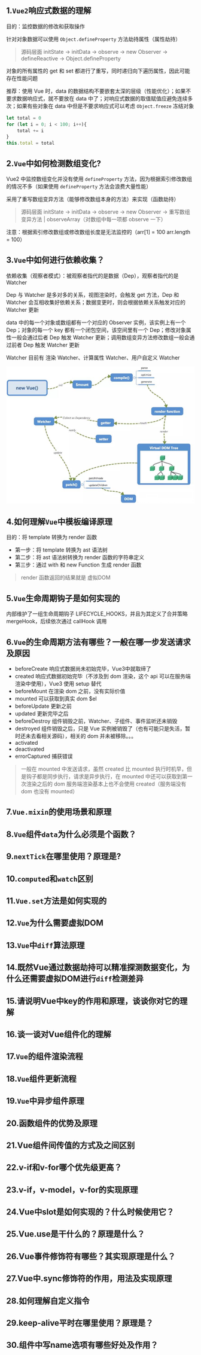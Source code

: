 ## 1.`Vue2`响应式数据的理解

目的：监控数据的修改和获取操作

针对对象数据可以使用 `Object.defineProperty` 方法劫持属性（属性劫持）

> 源码层面 initState -> initData -> observe -> new Observer -> defineReactive -> Object.defineProperty

对象的所有属性的 get 和 set 都进行了重写，同时递归向下遍历属性，因此可能存在性能问题

推荐：使用 Vue 时，data 的数据结构不要嵌套太深的层级（性能优化）；如果不要求数据响应式，就不要放在 data 中了；对响应式数据的取值赋值应避免连续多次；如果有些对象在 data 中但是不要求响应式可以考虑 `Object.freeze` 冻结对象

```javascript
let total = 0
for (let i = 0; i < 100; i++){
    total += i
}
this.total = total
```

## 2.`Vue`中如何检测数组变化?

Vue2 中监控数组变化并没有使用 `defineProperty` 方法，因为根据索引修改数组的情况不多（如果使用 `defineProperty` 方法会浪费大量性能）

采用了重写数组变异方法（能够修改数组本身的方法）来实现（函数劫持）

> 源码层面 initState -> initData -> observe -> new Observer -> 重写数组变异方法 | observeArray（对数组中每一项都 observe 一下）

注意：根据索引修改数组或修改数组长度是无法监控的（arr[1] = 100 arr.length = 100）

## 3.`Vue`中如何进行依赖收集？

依赖收集（观察者模式）：被观察者指代的是数据（Dep），观察者指代的是 Watcher

Dep 与 Watcher 是多对多的关系，视图渲染时，会触发 get 方法，Dep 和 Watcher 会互相收集好依赖关系；数据变更时，则会根据依赖关系触发对应的 Watcher 更新

data 中的每一个对象或数组都有一个对应的 Observer 实例，该实例上有一个 Dep；对象的每一个 key 都有一个闭包空间，该空间里有一个 Dep；修改对象属性一般会通过后者 Dep 触发 Watcher 更新；调用数组变异方法修改数组一般会通过前者 Dep 触发 Watcher 更新

Watcher 目前有 渲染 Watcher、计算属性 Watcher、用户自定义 Watcher

![fow](./images/fow.png)

## 4.如何理解`Vue`中模板编译原理

目的：将 template 转换为 render 函数

- 第一步：将 template 转换为 ast 语法树
- 第二步：将 ast 语法树转换为 render 函数的字符串定义
- 第三步：通过 with 和 new Function 生成 render 函数

> render 函数返回的结果就是 虚拟DOM

## 5.`Vue`生命周期钩子是如何实现的

内部维护了一组生命周期钩子 LIFECYCLE_HOOKS，并且为其定义了合并策略 mergeHook，后续依次通过 callHook 调用

## 6.`Vue`的生命周期方法有哪些？一般在哪一步发送请求及原因

- beforeCreate 响应式数据尚未初始完毕，Vue3中就取缔了
- created 响应式数据初始完毕（不涉及到 dom 渲染，这个 api 可以在服务端渲染中使用），Vue3 使用 setup 替代
- beforeMount 在渲染 dom 之前，没有实际价值
- mounted 可以获取到真实 dom $el
- beforeUpdate 更新之前
- updated 更新完毕之后
- beforeDestroy 组件销毁之前，Watcher、子组件、事件监听还未销毁
- destroyed 组件销毁之后，只是 Vue 实例被销毁了（也有可能只是失活，暂时还未去看相关源码），相关的 dom 并未被移除。。。
- activated
- deactivated
- errorCaptured 捕获错误


> 一般在 mounted 中发送请求，虽然 created 比 mounted 执行时机早，但是钩子都是同步执行，请求是异步执行，在 mounted 中还可以获取到第一次渲染之后的 dom
> 服务端渲染基本上也不会使用 created（服务端没有 dom 也没有 mounted）

## 7.`Vue.mixin`的使用场景和原理

## 8.`Vue`组件`data`为什么必须是个函数？

## 9.`nextTick`在哪里使用？原理是?

## 10.`computed`和`watch`区别

## 11.`Vue.set`方法是如何实现的

## 12.`Vue`为什么需要虚拟DOM

## 13.`Vue`中`diff`算法原理

## 14.既然Vue通过数据劫持可以精准探测数据变化，为什么还需要虚拟DOM进行`diff`检测差异

## 15.请说明Vue中key的作用和原理，谈谈你对它的理解

## 16.谈一谈对Vue组件化的理解

## 17.`Vue`的组件渲染流程

## 18.`Vue`组件更新流程

## 19.`Vue`中异步组件原理

## 20.函数组件的优势及原理

## 21.Vue组件间传值的方式及之间区别

## 22.v-if和v-for哪个优先级更高？

## 23.v-if，v-model，v-for的实现原理

## 24.Vue中slot是如何实现的？什么时候使用它？

## 25.Vue.use是干什么的？原理是什么？

## 26.Vue事件修饰符有哪些？其实现原理是什么？

## 27.Vue中.sync修饰符的作用，用法及实现原理

## 28.如何理解自定义指令

## 29.keep-alive平时在哪里使用？原理是？

## 30.组件中写name选项有哪些好处及作用？
